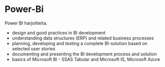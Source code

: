 # Power-Bi
Power BI harjoitteita.

- design and good practices in BI development
- understanding data structures (ERP) and related business processes 
- planning, developing and testing a complete BI-solution based on selected
user stories
- documenting and presenting the BI development process and solution
- basics of Microsoft BI - SSAS Tabular and Microsoft IS, Microsoft Azure
